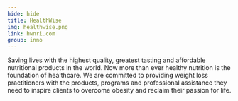 ```yaml
---
hide: hide
title: HealthWise
img: healthwise.png
link: hwnri.com
group: inno
---
```


Saving lives with the highest quality, greatest tasting and affordable nutritional products in the world. Now more than ever healthy nutrition is the foundation of healthcare. We are committed to providing weight loss practitioners with the products, programs and professional assistance they need to inspire clients to overcome obesity and reclaim their passion for life.